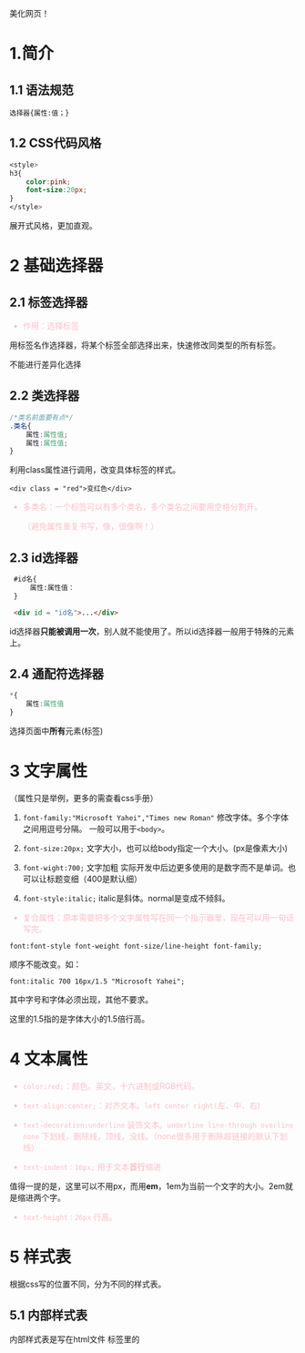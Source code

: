 美化网页！

# 1.简介

## 1.1 语法规范

`选择器{属性:值；}`

## 1.2 CSS代码风格

```css
<style>
h3{
    color:pink;
    font-size:20px;
}
</style>
```

展开式风格，更加直观。

# 2 基础选择器

## 2.1 标签选择器

- 作用：选择标签

用标签名作选择器，将某个标签全部选择出来，快速修改同类型的所有标签。

不能进行差异化选择

## 2.2 类选择器

```css
/*类名前面要有点*/
.类名{
    属性:属性值;
    属性:属性值;
}
```

利用class属性进行调用，改变具体标签的样式。

`<div class = "red">变红色</div>`

- 多类名：一个标签可以有多个类名，多个类名之间要用空格分割开。
  
  （避免属性重复书写，像，很像啊！）

## 2.3 id选择器

```html
 #id名{
     属性:属性值：
 }

 <div id = "id名">...</div>
```

id选择器**只能被调用一次**，别人就不能使用了。所以id选择器一般用于特殊的元素上。

## 2.4 通配符选择器

```css
*{
    属性:属性值
}
```

选择页面中**所有**元素(标签)

# 3 文字属性

（属性只是举例，更多的需查看css手册）

1. `font-family:"Microsoft Yahei","Times new Roman"`  修改字体。多个字体之间用逗号分隔。 一般可以用于`<body>`。

2. `font-size:20px;` 文字大小，也可以给body指定一个大小。(px是像素大小)

3. `font-wight:700;` 文字加粗 实际开发中后边更多使用的是数字而不是单词。也可以让标题变细（400是默认细）

4. `font-style:italic;` italic是斜体。normal是变成不倾斜。
- 复合属性：原本需要把多个文字属性写在同一个指示器里，现在可以用一句话写完。

`font:font-style font-weight font-size/line-height font-family;`

顺序不能改变。如：

`font:italic 700 16px/1.5 "Microsoft Yahei"; `

其中字号和字体必须出现，其他不要求。

这里的1.5指的是字体大小的1.5倍行高。

# 4 文本属性

- `color:red;`：颜色。英文，十六进制或RGB代码。

- `text-align:center;`：对齐文本。`left center right(`左、中、右)

- `text-decoration:underline` 装饰文本。`underline line-through overline none` 下划线，删除线，顶线，没线。（none很多用于删除超链接的默认下划线）

- `text-indent：10px;` 用于文本**首行**缩进

值得一提的是，这里可以不用px，而用**em**，1em为当前一个文字的大小。2em就是缩进两个字。

- `text-height：26px` 行高。

# 5 样式表

根据css写的位置不同，分为不同的样式表。

## 5.1 内部样式表

内部样式表是写在html文件 <head>标签里的<style>标签里。

- 可以方便控制当前页面整个页面的元素样式

- 结构清晰

- 缺点：没有与html完全分离。（一般是练习用的）

## 5.2 行内样式表

在标签内部直接写一个style属性，然后直接写css就行了。

`<div style ="color:red;">`

- 适用于修改简单样式

## 5.3 外部样式表

1. 新建.css文件。

2. 写css，不需要标签，只有样式。

3. 在html里用<link> herf引入css。
   
   `<link rel="stylesheet" href ="style.css">`

# 6 chrome调试工具

 F12

# 7 emmet语法

1. 生成标签+tab，就**成对**了。

2. 多个标签，用标签*数字即可。 `div*3`

3. 父子级关系：可以用>，如`ul>li`

4. 兄弟关系的标签：可以用+，如`div+p`

5. 生成带有类名或id名字的，直接`.demo`（点加类名，默认是`<div class="demo">`，想用其他的标签就可以在点前面写`p.demo` 就行) 或`#two`（井+id名）

6. 想生成带有顺序的类名，就可以用自增符号$。`.demo&*5` 就自动生成demo12345了。

7. 想生成的标签里默认文字，可以直接`div{操你妈}`
- 快速生成css样式

# 8 复合选择器

是由两个以上的基础选择器组合而成。

分为后代选择器，子选择器，并集选择器，伪类选择器。

## 8.1 后代选择器

```css
ol li{
    color:red;
}
```

这个意思是只对ol里面的li进行更改。元素1必须是父，2必须是子、孙等。

类选择器也可以。类选择器更精准

`.demo li a{}` 这个只对class为demo的标签里面的li里面的a进行更改。

## 8.2 子选择器

必须选**亲儿子**元素，不能是孙。

```css
.demo > a {

}
```

只对demo里的儿子a进行改变。

## 8.3 并集选择器

批量选择，用逗号分隔就可以集体声明了。（一般并集选择器都是竖着写）

```css
div,
p{

}
```

而且，任何形式的选择器都可以并集选择，也就是可以用后代选择，也可以子选择。

## 8.4 伪类选择器

向某些选择器添加特殊效果。都用冒号:指定。

### 超链接

- `a:link`: 选择所有未被访问的链接

- `a:visited`：选择所有已被访问的链接

- `a:hover`：选择鼠标指针位于其上的链接

- `a:active`：选择鼠标按下未弹起的链接

**注意事项:**

1. 为了确保生效，顺序不能变，必须是LVHA的顺序（link visited hover active)
   
   （love hate）

2. 链接a有浏览器的默认样式，在实际项目里都要单独指定样式。
   
   实际开发例子：

```css
a{
    color:#333;
}
a:hover{
    color:#369;
    text-decoration:underline;
}
```

### :focus

选取获取光标的表单元素。

```css
input:focus{
    background_color:pink;
}
```

这样，假如input里是一个text，那么当选中这个文本框的时候，文本框背景颜色会变成粉色。

# 9 元素显示模式

html里一般分为**块元素**和**行内元素**。

## 块元素：

div、h、ul、ol、li等。

1. 自己独占一行。

2. 高度宽度内外边距都可以自定义。

3. 默认的宽度与父级宽度一样

4. 是一个盒子（容器），里面可以放行内元素，也可以放块元素。

注意：文字类元素内不能放块元素（如p、h等）

## 行内元素

span、a、b、em、i、del、s、ins、strong等

1. 相邻行内元素可显示在一行里。

2. 高，宽直接设置是无效的，默认宽度就是内容的宽度。

3. 只能容纳文本和其他行内元素。

注意：链接里不能再放连接。特殊情况`<a>`可以放块元素，但给a转换一下块模式最安全。

## 行内块元素

有几个特殊标签，既有行内元素的性质，又有块元素的性质。

img input td 等

特点：

1. 和相邻行内块元素在一行上（一行可显示多个），但之间有空白缝隙。（行内元素特点）

2. 高度，行高，宽度，内外边距都可以设置（块元素特点）

## 9.1 元素显示模式转换

特殊情况下，需要一些元素显示模式的转换（如增加链接`<a>`的触发范围）

- 转换为块元素：`display:block;`（使用最多）

- 转换为行内元素：`display:inline;`（行内元素不允许设置宽高）

- 转换为行内块元素：`display:inline-block;`（使用较多）

## 9.2 小技巧：让文字垂直居中

- **让文字的行高与盒子的高度一样即可**。
  
  ```css
  div{
      height:40px;
      line-height:40px
  }
  ```
  
  如果行高小于盒子高度，文字就偏上；大于盒子高度，文字就偏下。

# 10 背景

## 10.1 背景颜色

`background-color:transparent`（透明的背景）

右边的颜色可以是英语，十六进制或RGB代码。

## 10.2 背景图片

用于小的装饰图片（logo）或超大背景图片，便于调整宽高。

`background-image:url();`

不要丢了这个url。括号里面填链接。

## 10.3 背景平铺

`background-repeat:repeat|no-repeat|repeat-x|repeat-y;`

如果背景图较小，盒子大，默认会复制很多份图片（默认是平铺的）。这时候可以设置不平铺，或按x、y方向平铺。

## 10.4 背景位置(重要)

一般在body里的图片都是行内元素，而且很难定义它的很多属性，所以logo和大背景图片都用背景图片，其**位置**就及其重要。

`background-position:`

- **方位单位**
  
  left、top、right、center、bottom这些。可以两个一起写，如top right就是右上角,center bottom就是下中，left center就是左中。（相对于盒子的位置）

- **精确单位**

        冒号后边跟两个像素值，分别是x值和y值，不能颠倒顺序。（原点是左上角）。

        如果只指定了一个值，那么一定是x值，y值默认居中。

- **混合单位**

        可以将上述两种单位混合使用，但第一个必须是横轴，第二个必须是纵轴。

        如：`background-position:40px center;`

## 10.5 背景固定（附着）

当网页下滑时，背景图片到底是固定的，还是随着页面滚动的。这个叫做固定或附着。

`background-attachment:scroll|fixed;`

其中，scroll是默认值，随着内容滚动而滚动。

fixed：图像固定。

## 10.6 背景复合写法

类似于文本复合写法。

`background:transparent url(image.jpg repeat-y fixed top)`

顺序分别是：背景颜色 背景图片地址 背景平铺 背景滚动 背景位置

## 10.7 背景颜色半透明

新版CSS有很多半透明的盒子效果。

`background:rgba(0,0,0,0.3);`

后边分别是rgb参数和透明度，000是黑色，0.3是透明度为30%。实际开发中写成.3也行。

# 11 三大特性

## 层叠性

- 先后相同的选择器进行了同一个样式的更改，取最后的更改（后来者居上）。

## 继承性

- 子标签会继承父标签的某些样式（主要是文字相关的，text、font、line之类的）

## 优先级（选择器权重）

!important 重要的 > 行内样式style=""  > ID选择器  > 类、伪类选择器  >  标签选择器 > 继承

| 名字         | 权重      |
| ---------- | ------- |
| !important | 无限大     |
| 行内样式       | 1,0,0,0 |
| id选择器      | 0,1,0,0 |
| 类选择器       | 0,0,1,0 |
| 标签选择器      | 0,0,0,1 |
| 继承         | 0,0,0,0 |

权重大的会覆盖权重小的样式更改

权重一样的，执行层叠性。

（在样式更改后边，输入!important 这句样式的权重最高）

**复合选择器的优先级权重会叠加**。

如：`li{color:red;}  ul li{color:pink;} `

此时是粉色，因为ul li权重是0,0,0,2  li只是0,0,0,1

再如：

```css
.nav li{
    color:red;
}
.pink{
    color:pink
}


<ul class="nav">
    <li class = "pink">  文字文字 </li>
</ul>
```

这里文字是红色。因为上边的权重为0,0,1,1 而下边权重仅为0,0,1,0.
